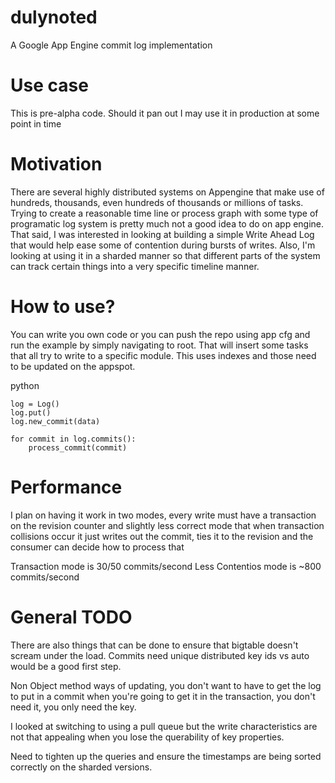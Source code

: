 # dulynoted
A Google App Engine commit log implementation

# Use case

This is pre-alpha code. Should it pan out I may use it in production at some
point in time

# Motivation

There are several highly distributed systems on Appengine that make use of
hundreds, thousands, even hundreds of thousands or millions of tasks. Trying to
create a reasonable time line or process graph with some type of programatic
log system is pretty much not a good idea to do on app engine. That said, I was
interested in looking at building a simple Write Ahead Log that would help ease
some of contention during bursts of writes. Also, I'm looking at using it in a
sharded manner so that different parts of the system can track certain things
into a very specific timeline manner.

# How to use?

You can write you own code or you can push the repo using app cfg and run the
example by simply navigating to root. That will insert some tasks that all try
to write to a specific module. This uses indexes and those need to be updated on
the appspot.

python
```
log = Log()
log.put()
log.new_commit(data)

for commit in log.commits():
    process_commit(commit)

```


# Performance

I plan on having it work in two modes, every write must have a transaction on
the revision counter and slightly less correct mode that when transaction
collisions occur it just writes out the commit, ties it to the revision and the
consumer can decide how to process that

Transaction mode is  30/50 commits/second
Less Contentios mode is ~800 commits/second

# General TODO

There are also things that can be done to ensure that bigtable doesn't scream
under the load. Commits need unique distributed key ids vs auto would be a good
first step.

Non Object method ways of updating, you don't want to have to get the log to put
in a commit when you're going to get it in the transaction, you don't need it, 
you only need the key.

I looked at switching to using a pull queue but the write characteristics are
not that appealing when you lose the querability of key properties.

Need to tighten up the queries and ensure the timestamps are being sorted
correctly on the sharded versions.


